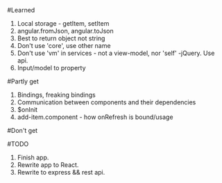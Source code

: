 #Learned  
1. Local storage - getItem, setItem  
2. angular.fromJson, angular.toJson  
3. Best to return object not string  
4. Don't use 'core', use other name  
5. Don't use 'vm' in services - not a view-model, nor 'self' -jQuery. Use api.  
6. Input/model to property


#Partly get  
1. Bindings, freaking bindings  
2. Communication between components and their dependencies  
3. $onInit  
4. add-item.component - how onRefresh is bound/usage


#Don't get   
 

#TODO  
1. Finish app.  
2. Rewrite app to React.  
3. Rewrite to express && rest api.
